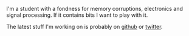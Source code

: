 I'm a student with a fondness for memory corruptions, electronics and signal processing. If it contains bits I want to play with it. 

The latest stuff I'm working on is probably on [github](https://github.com/toastedcornflakes) or [twitter](https://twitter.com/toasted_flakes).
